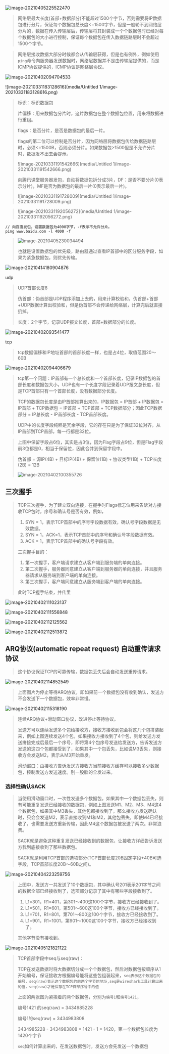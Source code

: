 

![image-20210405225522470](media/007-网络课-UDP/image-20210405225522470.png)

> 网络层最大长度(首部+数据部分)不能超过1500个字节，否则需要将IP数据包进行分片，保证每个数据包总长度<=1500字节，但是一般轮不到网络层分片的，数据在传入传输层后，传输层将其封装成一个个数据包时已经对每个数据包的大小进行控制，保证每个数据包在传入数据链路层时不会超过1500个字节。


> 网络层接收数据大部分时候都会从传输层获得，但是也有例外，例如使用`ping`命令向服务器发送数据时，网络层数据并不是由传输层提供的，而是ICMP协议提供的，ICMP协议是网络层协议。

![image-20210402094704533](media/007-网络课-UDP/image-20210402094704533.png)

![image-20210331183128616](media/Untitled 1/image-20210331183128616.png)



> 标识：标识数据包
>
> 片偏移：用来数据包分片时，这片数据包在整个数据包位置，用来将数据进行重组。
>
> flags：是否分片，是否是数据包的最后一片。
>
> flags的第二位可以控制是否分片，因为网络层将数据包传给数据链路层时，必须<=1500B，否则必须分片。如果数据包>1500但是不允许分片时，数据发不出去会提示。
>
> ![image-20210331191542666](media/Untitled 1/image-20210331191542666.png)
>
> 向腾讯课堂服务器发包，自动将数据包拆分成3片，DF：是否不要分片(0表示分片)，MF是否为数据包的最后一片(0表示最后一片)。
>
> ![image-20210331191728009](media/Untitled 1/image-20210331191728009.png)

> ![image-20210331192056272](media/Untitled 1/image-20210331192056272.png)

```
// 向百度发包，设置数据包为4000字节，-f表示不允许分片。
ping www.baidu.com -l 4000 -f 
```

> ![image-20210405230034494](media/007-网络课-UDP/image-20210405230034494.png)
>
> 也就是设置数据包的优先级，路由器通过查看IP首部中的区分服务字段，如果为紧急数据包，则优先传输。

![image-20210414180904876](media/007-网络课-UDP/image-20210414180904876.png)



udp

> UDP首部长度8
>
> 伪首部：伪首部是UDP程序添加上去的，用来计算校验和，伪首部+首部+UDP数据计算出校验和，但是伪首部不会传递给网络层，计算完后就直接扔掉。
>
> 长度：2个字节，记录UDP报文长度，首部+数据部分的长度。

![image-20210402093541477](media/007-网络课-UDP/image-20210402093541477.png)

tcp

> tcp数据偏移和IP地址首部的首部长度一样，也是占4位，取值范围20～60B

![image-20210402094406679](media/007-网络课-UDP/image-20210402094406679.png)

> tcp第一个问题：IP首部有一个总长度和一个首部长度，记录IP数据包的首部长度和数据包大小，UDP也有一个长度字段记录着UDP报文总长度，但是TCP首部只有一个首部长度，没有数据部分长度。
>
> TCP的数据包长度是由IP首部推算出来的，IP数据包 = IP首部 + IP数据包 = IP首部 + TCP数据包 = IP首部 + TCP首部 + TCP数据部分；因此TCP数据部分 = IP总长度 - IP首部长度 - TCP首部长度。
>
> UDP中的长度字段纯粹是冗余字段，它的存在只是为了保证32位对齐，从IP首部到TCP首部，每一行都是32位。

> 上图中保留字段占6位，其实是占3位，因为Flag字段占9位，但是Flag字段前3位都是0，相当于保留位，因此合并到保留字段中。

>  伪首部 = 源IP(4B) + 目标IP(4B) + 保留位(1B) + 协议类型(1B) + TCP长度(2B) = 12B
>
> ![image-20210402100355726](media/007-网络课-UDP/image-20210402100355726.png)



## 三次握手

> TCP三次握手，为了建立双向连接，在握手时Flags标志位用来告诉对方接收TCP包时，序号和确认号是否有效，例如，
>
> 1. SYN = 1，表示TCP首部中的序号字段数据有效，确认号字段数据是无效数据。
> 2. SYN = 1，ACK=1，表示TCP首部中的序号和确认号字段数据有效。
> 3. ACK = 1，表示TCP首部中的确认号字段有效。
>
> 三次握手目的：
>
> 1. 第一次握手，客户端请求建立从客户端到服务端的单向连接。
> 2. 第二次握手，服务器同意建立从客户端到服务器的单向连接，并且服务器请求从服务端到客户端的单向连接。
> 3. 第三次握手，客户端同意建立从服务端到客户端的单向连接。
>
> 此时TCP握手结束，并传里

![image-20210402111023137](media/007-网络课-UDP/image-20210402111023137.png)

![image-20210402111556848](media/007-网络课-UDP/image-20210402111556848.png)

![image-20210402112125562](media/007-网络课-UDP/image-20210402112125562.png)

![image-20210402112513872](media/007-网络课-UDP/image-20210402112513872.png)



## ARQ协议(automatic repeat request) 自动重传请求协议

> 这个协议保证TCP的可靠传输，数据包丢失后会自动发送重传请求。

![image-20210402114852549](media/007-网络课-UDP/image-20210402114852549.png)

> 上面图片为停止等待ARQ协议，即如果前一个数据包没有收到确认，发送方不会发送下一个数据包，效率非常慢。

![image-20210402115318190](media/007-网络课-UDP/image-20210402115318190.png)

> 连续ARQ协议+滑动窗口协议，改进停止等待协议。
>
> 发送方可以连续发送多个包给接收方，接收方接收到包会将这几个包拼装起来，例如上图连续发送4个包，如果接收方接收到了4个包，则给发送方发送拼接完成后最后一个序号，即将第4个包序号发送给发送方，告诉发送方发送的这四个包都接受到了，如果其中一个包丢失，比如说M3丢失，则接收方会发送M2，表示从M3开始重发。
>
> 滑动窗口：由接收方告诉发送方接收方当前接收方缓存可以接收多少数据包，控制发送方发送速度。别一股脑的全发过来。



### 选择性确认SACK

> 当使用滑动窗口时，一次性发送多个数据包，如果其中一个数据包丢失，则有可能重复发送已经接收的数据包，例如上图发送M1、M2、M3、M4这4个数据包，如果其中M3丢失，其他包都接收到了，那么接收方发送确认时，只会会发送M2，表示直接收到M1和M2，其他包丢失，即使M4已经接收了，也需要发送方重新传输，因此M4这个数据包被发送了两次。非常浪费。
>
> SACK就是避免这种重复发送已经接收到的数据包，让接收方详细告诉发送方我到底接收到了那些数据包。
>
> SACK就是利用TCP首部的选项部分(TCP首部长度20B固定字段+40B可选字段，TCP首部长度20B～60B之间)。

![image-20210404223259756](media/007-网络课-UDP/image-20210404223259756.png)

> 上图中，发送方一共发送了10个数据包，其中确认号201表示201字节之间的数据全部已经接收到了，选项部分记录了其中有哪些字段接收到了。
>
> 1. L1=301，R1=401，第301～400这100个字节，接收方已经接收到了。
> 2. L1=501，R1=601，第501～600这100个字节，接收方已经接收到了。
> 3. L1=701，R1=801，第701～800这100个字节，接收方已经接收到了。
> 4. L1=901，R1=1001，第901～1000这100个字节，接收方已经接收到了。
>
> 其他字节没有接收到。

![image-20210405121821122](media/007-网络课-UDP/image-20210405121821122.png)



> TCP首部字段中seq与seq(raw)：
>
> TCP在发送数据时将大数据切分成一个个数据包，然后对数据包按顺序从1开始编号，保证接收方根据编号能将这些包组装起来，`seq表示这个数据包的编号，seq(raw)表示这个数据包的前两个字节的地址,seq是wireshark工具计算出来的值，seq(raw)才是保存在TCP首部序号中的值`
>
> 上面的两张图为紧挨着的两个数据包，分别为`编号1`和`编号1421`，
>
> 编号1421 的seq(raw) =  3434985228  
>
> 编号1的seq(raw) = 3434983808
>
>  3434985228 - 3434983808 = 1421 - 1 = 1420，第一个数据包长度为1420个字节
>
> `seq`如何计算出来的，在发送数据包时，发送方会先发送一个数据包
>
> 